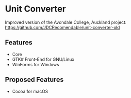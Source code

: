 # Unit Converter
Improved version of the Avondale College, Auckland project:
https://github.com/JDCRecomendable/unit-converter-old

## Features
* Core
* GTK# Front-End for GNU/Linux
* WinForms for Windows

## Proposed Features
* Cocoa for macOS
